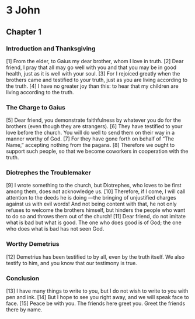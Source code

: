 # 3 John

## Chapter 1 <!-- scripture:1 -->


### Introduction and Thanksgiving

[1] From the elder, to Gaius my dear brother, whom I love in truth.
[2] Dear friend, I pray that all may go well with you and that you may be in good health, just as it is well with your soul.
[3] For I rejoiced greatly when the brothers came and testified to your truth, just as you are living according to the truth.
[4] I have no greater joy than this: to hear that my children are living according to the truth.

### The Charge to Gaius

[5] Dear friend, you demonstrate faithfulness by whatever you do for the brothers (even though they are strangers).
[6] They have testified to your love before the church. You will do well to send them on their way in a manner worthy of God.
[7] For they have gone forth on behalf of “The Name,” accepting nothing from the pagans.
[8] Therefore we ought to support such people, so that we become coworkers in cooperation with the truth.

### Diotrephes the Troublemaker

[9] I wrote something to the church, but Diotrephes, who loves to be first among them, does not acknowledge us.
[10] Therefore, if I come, I will call attention to the deeds he is doing —the bringing of unjustified charges against us with evil words! And not being content with that, he not only refuses to welcome the brothers himself, but hinders the people who want to do so and throws them out of the church!
[11] Dear friend, do not imitate what is bad but what is good. The one who does good is of God; the one who does what is bad has not seen God.

### Worthy Demetrius

[12] Demetrius has been testified to by all, even by the truth itself. We also testify to him, and you know that our testimony is true.

### Conclusion

[13] I have many things to write to you, but I do not wish to write to you with pen and ink.
[14] But I hope to see you right away, and we will speak face to face.
[15] Peace be with you. The friends here greet you. Greet the friends there by name.
